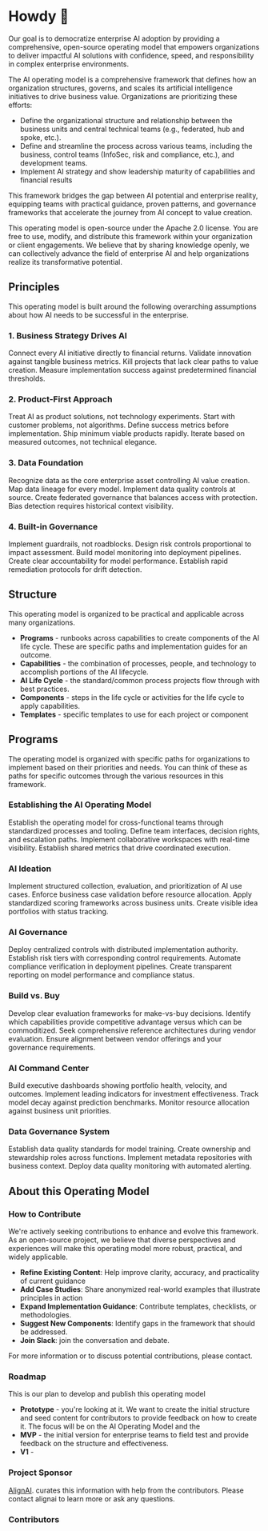 # Howdy 👋

Our goal is to democratize enterprise AI adoption by providing a comprehensive, open-source operating model that empowers organizations to deliver impactful AI solutions with confidence, speed, and responsibility in complex enterprise environments.

The AI operating model is a comprehensive framework that defines how an organization structures, governs, and scales its artificial intelligence initiatives to drive business value. Organizations are prioritizing these efforts:

- Define the organizational structure and relationship between the business units and central technical teams (e.g., federated, hub and spoke, etc.).
- Define and streamline the process across various teams, including the business, control teams (InfoSec, risk and compliance, etc.), and development teams.
- Implement AI strategy and show leadership maturity of capabilities and financial results

This framework bridges the gap between AI potential and enterprise reality, equipping teams with practical guidance, proven patterns, and governance frameworks that accelerate the journey from AI concept to value creation.

This operating model is open-source under the Apache 2.0 license. You are free to use, modify, and distribute this framework within your organization or client engagements. We believe that by sharing knowledge openly, we can collectively advance the field of enterprise AI and help organizations realize its transformative potential.

## Principles

This operating model is built around the following overarching assumptions about how AI needs to be successful in the enterprise.

### 1. Business Strategy Drives AI

Connect every AI initiative directly to financial returns. Validate innovation against tangible business metrics. Kill projects that lack clear paths to value creation. Measure implementation success against predetermined financial thresholds.

### 2. Product-First Approach

Treat AI as product solutions, not technology experiments. Start with customer problems, not algorithms. Define success metrics before implementation. Ship minimum viable products rapidly. Iterate based on measured outcomes, not technical elegance.

### 3. Data Foundation

Recognize data as the core enterprise asset controlling AI value creation. Map data lineage for every model. Implement data quality controls at source. Create federated governance that balances access with protection. Bias detection requires historical context visibility.

### 4. Built-in Governance

Implement guardrails, not roadblocks. Design risk controls proportional to impact assessment. Build model monitoring into deployment pipelines. Create clear accountability for model performance. Establish rapid remediation protocols for drift detection.

## Structure 

This operating model is organized to be practical and applicable across many organizations.

- **Programs** - runbooks across capabilities to create components of the AI life cycle. These are specific paths and implementation guides for an outcome.
- **Capabilities** - the combination of processes, people, and technology to accomplish portions of the AI lifecycle. 
- **AI Life Cycle** - the standard/common process projects flow through with best practices.
- **Components** - steps in the life cycle or activities for the life cycle to apply capabilities. 
- **Templates** - specific templates to use for each project or component 

## Programs

The operating model is organized with specific paths for organizations to implement based on their priorities and needs. You can think of these as paths for specific outcomes through the various resources in this framework.

### Establishing the AI Operating Model

Establish the operating model for cross-functional teams through standardized processes and tooling. Define team interfaces, decision rights, and escalation paths. Implement collaborative workspaces with real-time visibility. Establish shared metrics that drive coordinated execution.

### AI Ideation

Implement structured collection, evaluation, and prioritization of AI use cases. Enforce business case validation before resource allocation. Apply standardized scoring frameworks across business units. Create visible idea portfolios with status tracking.

### AI Governance

Deploy centralized controls with distributed implementation authority. Establish risk tiers with corresponding control requirements. Automate compliance verification in deployment pipelines. Create transparent reporting on model performance and compliance status.

### Build vs. Buy

Develop clear evaluation frameworks for make-vs-buy decisions. Identify which capabilities provide competitive advantage versus which can be commoditized. Seek comprehensive reference architectures during vendor evaluation. Ensure alignment between vendor offerings and your governance requirements.

### AI Command Center

Build executive dashboards showing portfolio health, velocity, and outcomes. Implement leading indicators for investment effectiveness. Track model decay against prediction benchmarks. Monitor resource allocation against business unit priorities.

### Data Governance System

Establish data quality standards for model training. Create ownership and stewardship roles across functions. Implement metadata repositories with business context. Deploy data quality monitoring with automated alerting.

## About this Operating Model

### How to Contribute

We're actively seeking contributions to enhance and evolve this framework. As an open-source project, we believe that diverse perspectives and experiences will make this operating model more robust, practical, and widely applicable.

- **Refine Existing Content**: Help improve clarity, accuracy, and practicality of current guidance
- **Add Case Studies**: Share anonymized real-world examples that illustrate principles in action
- **Expand Implementation Guidance**: Contribute templates, checklists, or methodologies.
- **Suggest New Components**: Identify gaps in the framework that should be addressed.
- **Join Slack**: join the conversation and debate.  

For more information or to discuss potential contributions, please contact.

### Roadmap 
This is our plan to develop and publish this operating model
- **Prototype** - you're looking at it. We want to create the initial structure and seed content for contributors to provide feedback on how to create it. The focus will be on the AI Operating Model and the 
- **MVP** - the initial version for enterprise teams to field test and provide feedback on the structure and effectiveness.
- **V1** - 

### Project Sponsor

[AlignAI](www.getalignai.com). curates this information with help from the contributors. Please contact alignai to learn more or ask any questions. 

### Contributors

